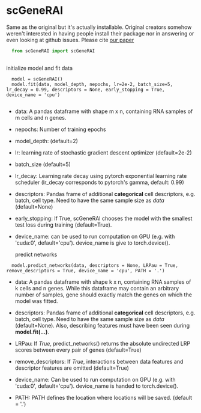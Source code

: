# scGeneRAI

Same as the original but it's actually installable. Original creators somehow weren't interested in having people install their package nor in answering or even looking at github issues.
Please cite [our paper](https://academic.oup.com/nar/article/51/4/e20/6984592?login=false) 

```python
  from scGeneRAI import scGeneRAI
  
```
  initialize model and fit data
```
  model = scGeneRAI()
  model.fit(data, model_depth, nepochs, lr=2e-2, batch_size=5, lr_decay = 0.99, descriptors = None, early_stopping = True, device_name = 'cpu')
  
```
- data: A pandas dataframe with shape m x n, containing RNA samples of m cells and n genes.
- nepochs: Number of training epochs
- model_depth: (default=2)
- lr: learning rate of stochastic gradient descent optimizer (default=2e-2)
- batch_size (default=5)
- lr_decay: Learning rate decay using pytorch exponential learning rate scheduler (lr_decay corresponds to pytorch's gamma, default: 0.99)
- descriptors: Pandas frame of additional **categorical** cell descriptors, e.g. batch, cell type. Need to have the same sample size as *data*  (default=None)
- early_stopping: If True, scGeneRAI chooses the model with the smallest test loss during training (default=True).
- device_name: can be used to run computation on GPU (e.g. with 'cuda:0', default='cpu'). device_name is give to torch.device().
  
  
  predict networks 
```
  model.predict_networks(data, descriptors = None, LRPau = True, remove_descriptors = True, device_name = 'cpu', PATH = '.')
```
  
- data: A pandas dataframe with shape k x n, containing RNA samples of k cells and n genes. While this dataframe may contain an arbitrary number of samples, gene should exactly match the genes on which the model was fitted.
  
- descriptors: Pandas frame of additional **categorical** cell descriptors, e.g. batch, cell type. Need to have the same sample size as *data*  (default=None). Also, describing features must have been seen during **model.fit(...)**.
  
- LRPau: If *True*, predict_networks() returns the absolute undirected LRP scores between every pair of genes (default=True)
- remove_descriptors: If *True*, interactions between data features and descriptor features are omitted (default=True)
- device_name: Can be used to run computation on GPU (e.g. with 'cuda:0', default='cpu'). device_name is handed to torch.device().
- PATH: PATH defines the location where locations will be saved. (default = '.')
  
